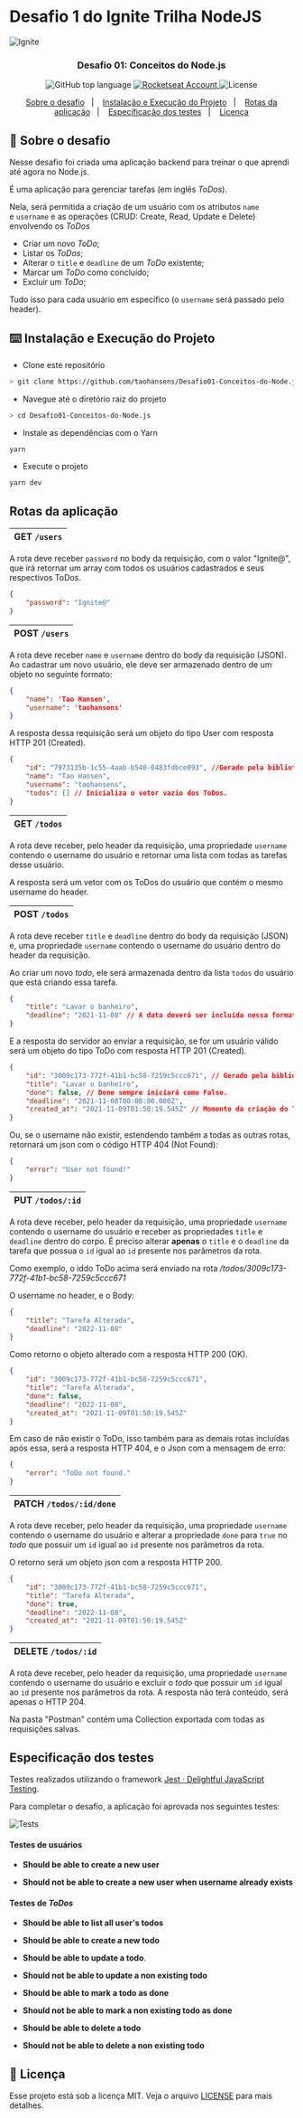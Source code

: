 

# Desafio 1 do Ignite Trilha NodeJS

<img alt="Ignite" src="./assets/capa_ignite.png" />

<h3 align="center">
  Desafio 01: Conceitos do Node.js
</h3>
<p align="center">
	<img alt="GitHub top language" src="https://img.shields.io/github/languages/top/taohansens/Desafio01-Conceitos-do-Node.js?style=flat" />
	<a href="https://app.rocketseat.com.br/me/taohansens">
		<img alt="Rocketseat Account" src="https://img.shields.io/badge/taohansens-rocketseat-blueviolet" />
    </a>
    <img alt="License" src="https://img.shields.io/badge/license-MIT-%2304D361" />
</p>


<p align="center">
  <a href="#rocket-sobre-o-desafio">Sobre o desafio</a>&nbsp;&nbsp;&nbsp;|&nbsp;&nbsp;&nbsp;
  <a href="#keyboard-instalação-e-execução-do-projeto">Instalação e Execução do Projeto</a>&nbsp;&nbsp;&nbsp;|&nbsp;&nbsp;&nbsp;
  <a href="#rotas-da-aplicação">Rotas da aplicação</a>&nbsp;&nbsp;&nbsp;|&nbsp;&nbsp;&nbsp;
  <a href="#especificação-dos-testes">Específicação dos testes</a>&nbsp;&nbsp;&nbsp;|&nbsp;&nbsp;&nbsp;
  <a href="#memo-licença">Licença</a>
</p>


## :rocket: Sobre o desafio

Nesse desafio foi criada uma aplicação backend para treinar o que aprendi até agora no Node.js.

É uma aplicação para gerenciar tarefas (em inglês *ToDos*). 

Nela, será permitida a criação de um usuário com os atributos `name` e `username` e as operações (CRUD: Create, Read, Update e Delete) envolvendo os *ToDos* 

- Criar um novo *ToDo*;
- Listar os *ToDos*;
- Alterar o `title` e `deadline` de um *ToDo* existente;
- Marcar um *ToDo* como concluído;
- Excluir um *ToDo*;

Tudo isso para cada usuário em específico (o `username` será passado pelo header).

## :keyboard: Instalação e Execução do Projeto

- Clone este repositório

```bash
> git clone https://github.com/taohansens/Desafio01-Conceitos-do-Node.js.git
```

- Navegue até o diretório raiz do projeto

```bash
> cd Desafio01-Conceitos-do-Node.js
```

- Instale as dependências com o Yarn

```bash
yarn
```

- Execute o projeto

```bash
yarn dev
```

## Rotas da aplicação

| GET `/users` |
| ------------ |

A rota deve receber `password` no body da requisição, com o valor "Ignite@", que irá retornar um array com todos os usuários cadastrados e seus respectivos ToDos.

````Json
{
    "password": "Ignite@"
}
````


| POST `/users` |
| ------------ |

A rota deve receber `name` e `username` dentro do body da requisição (JSON). Ao cadastrar um novo usuário, ele deve ser armazenado dentro de um objeto no seguinte formato:  

```json
{ 
	"name": 'Tao Hansen', 
	"username": 'taohansens'
}
```

A resposta dessa requisição será um objeto do tipo User com resposta HTTP 201 (Created).

```json
{
    "id": "7973135b-1c55-4aab-b540-0483fdbce093", //Gerado pela biblioteca uuid;
    "name": "Tao Hansen",
    "username": "taohansens",
    "todos": [] // Inicializa o vetor vazio dos ToDos.
}
```

| GET `/todos` |
| ------------ |

A rota deve receber, pelo header da requisição, uma propriedade `username` contendo o username do usuário e retornar uma lista com todas as tarefas desse usuário.

A resposta será um vetor com os ToDos do usuário que contém o mesmo username do header.

| POST `/todos` |
| ------------ |

A rota deve receber `title` e `deadline` dentro do body da requisição (JSON) e, uma propriedade `username` contendo o username do usuário dentro do header da requisição. 

Ao criar um novo *todo*, ele será armazenada dentro da lista `todos` do usuário que está criando essa tarefa. 

```json
{
    "title": "Lavar o banheiro",
    "deadline": "2021-11-08" // A data deverá ser incluída nessa formato. (YYYY-MM-DD)
}
```

E a resposta do servidor ao enviar a requisição, se for um usuário válido será um objeto do tipo ToDo com  resposta HTTP 201 (Created).

````json
{
    "id": "3009c173-772f-41b1-bc58-7259c5ccc671", // Gerado pela biblioteca uuid;
    "title": "Lavar o banheiro",
    "done": false, // Done sempre iniciará como False.
    "deadline": "2021-11-08T00:00:00.000Z",
    "created_at": "2021-11-09T01:50:19.545Z" // Momento da criação do ToDo.
}
````

Ou, se o username não existir, estendendo também a todas as outras rotas, retornará um json com o código HTTP 404 (Not Found):

````json
{
    "error": "User not found!"
}
````

| PUT `/todos/:id` |
| ------------ |

A rota deve receber, pelo header da requisição, uma propriedade `username` contendo o username do usuário e receber as propriedades `title` e `deadline` dentro do corpo. É preciso alterar **apenas** o `title` e o `deadline` da tarefa que possua o `id` igual ao `id` presente nos parâmetros da rota.

Como exemplo, o iddo ToDo acima será enviado na rota  */todos/3009c173-772f-41b1-bc58-7259c5ccc671*

O username no header, e o Body:

````json
{
    "title": "Tarefa Alterada",
    "deadline": "2022-11-08"
}
````

Como retorno o objeto alterado com a resposta HTTP 200 (OK).

````json
{
    "id": "3009c173-772f-41b1-bc58-7259c5ccc671",
    "title": "Tarefa Alterada",
    "done": false,
    "deadline": "2022-11-08",
    "created_at": "2021-11-09T01:50:19.545Z"
}
````

Em caso de não existir o ToDo, isso também para as demais rotas incluídas após essa,  será a resposta HTTP 404, e o Json com a mensagem de erro:

````json
{
    "error": "ToDo not found."
}
````

| PATCH `/todos/:id/done` |
| ------------ |

A rota deve receber, pelo header da requisição, uma propriedade `username` contendo o username do usuário e alterar a propriedade `done` para `true` no *todo* que possuir um `id` igual ao `id` presente nos parâmetros da rota.

O retorno será um objeto json com a resposta HTTP 200.

```````json
{
    "id": "3009c173-772f-41b1-bc58-7259c5ccc671",
    "title": "Tarefa Alterada",
    "done": true,
    "deadline": "2022-11-08",
    "created_at": "2021-11-09T01:50:19.545Z"
}
```````

| DELETE `/todos/:id` |
| ------------ |

A rota deve receber, pelo header da requisição, uma propriedade `username` contendo o username do usuário e excluir o *todo* que possuir um `id` igual ao `id` presente nos parâmetros da rota. A resposta não terá conteúdo, será apenas o HTTP 204.

Na pasta "Postman" contém uma Collection exportada com todas as requisições salvas.

## Especificação dos testes

Testes realizados utilizando o framework [Jest · Delightful JavaScript Testing](https://jestjs.io/pt-BR/).

Para completar o desafio, a aplicação foi aprovada nos seguintes testes:

![Tests](assets\tests-approved.png)

#### Testes de usuários

- **Should be able to create a new user**

- **Should not be able to create a new user when username already exists**

#### Testes de *ToDos*

- **Should be able to list all user's todos**

- **Should be able to create a new todo**

- **Should be able to update a todo**.

- **Should not be able to update a non existing todo**

- **Should be able to mark a todo as done**

- **Should not be able to mark a non existing todo as done**

- **Should be able to delete a todo**

- **Should not be able to delete a non existing todo**

## :memo: Licença

Esse projeto está sob a licença MIT. Veja o arquivo [LICENSE](https://github.com/git/git-scm.com/blob/master/MIT-LICENSE.txt) para mais detalhes.

